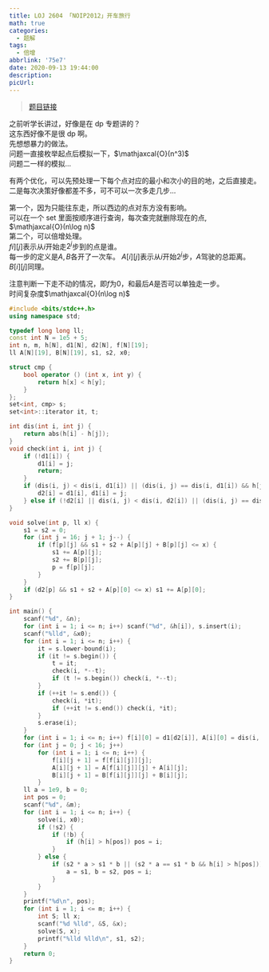 ```yaml
---
title: LOJ 2604 「NOIP2012」开车旅行
math: true
categories:
  - 题解
tags:
  - 倍增
abbrlink: '75e7'
date: 2020-09-13 19:44:00
description:
picUrl:
---
```



>[题目链接](https://loj.ac/problem/2604)  

之前听学长讲过，好像是在 dp 专题讲的？  
这东西好像不是很 dp 啊。  
先想想暴力的做法。  
问题一直接枚举起点后模拟一下，$\mathjaxcal{O}(n^3)$   
问题二一样的模拟...   

有两个优化，可以先预处理一下每个点对应的最小和次小的目的地，之后直接走。  
二是每次决策好像都差不多，可不可以一次多走几步...  

第一个，因为只能往东走，所以西边的点对东方没有影响。  
可以在一个 set 里面按顺序进行查询，每次查完就删除现在的点, $\mathjaxcal{O}(n\log n)$  
第二个，可以倍增处理。  
$fi][j]$表示从$i$开始走$2^j$步到的点是谁。  
每一步的定义是$A,B$各开了一次车。
$A[i][j]$表示从$i$开始$2^j$步，$A$驾驶的总距离。  
$B[i][j]$同理。  

注意判断一下走不动的情况，即$f$为$0$，和最后$A$是否可以单独走一步。  
时间复杂度$\mathjaxcal{O}(n\log n)$

```cpp
#include <bits/stdc++.h>
using namespace std;

typedef long long ll;
const int N = 1e5 + 5;
int n, m, h[N], d1[N], d2[N], f[N][19];
ll A[N][19], B[N][19], s1, s2, x0;

struct cmp {
	bool operator () (int x, int y) {
		return h[x] < h[y];
	}
};
set<int, cmp> s;
set<int>::iterator it, t;

int dis(int i, int j) {
	return abs(h[i] - h[j]);
}
void check(int i, int j) {
	if (!d1[i]) {
		d1[i] = j;
		return;
	}
    if (dis(i, j) < dis(i, d1[i]) || (dis(i, j) == dis(i, d1[i]) && h[j] < h[d1[i]])) {
		d2[i] = d1[i], d1[i] = j;
	} else if (!d2[i] || dis(i, j) < dis(i, d2[i]) || (dis(i, j) == dis(i, d2[i]) && h[j] < h[d2[i]])) d2[i] = j;
}

void solve(int p, ll x) {
    s1 = s2 = 0;
	for (int j = 16; j + 1; j--) {
		if (f[p][j] && s1 + s2 + A[p][j] + B[p][j] <= x) {
			s1 += A[p][j];
			s2 += B[p][j];
			p = f[p][j];
		}
	}
	if (d2[p] && s1 + s2 + A[p][0] <= x) s1 += A[p][0];
}

int main() {
    scanf("%d", &n);
    for (int i = 1; i <= n; i++) scanf("%d", &h[i]), s.insert(i);
	scanf("%lld", &x0);
	for (int i = 1; i <= n; i++) {
        it = s.lower-bound(i);
        if (it != s.begin()) {
			t = it;
			check(i, *--t);
			if (t != s.begin()) check(i, *--t);
		}
		if (++it != s.end()) {
			check(i, *it);
			if (++it != s.end()) check(i, *it);
		}
		s.erase(i);
	}
	for (int i = 1; i <= n; i++) f[i][0] = d1[d2[i]], A[i][0] = dis(i, d2[i]), B[i][0] = dis(d2[i], d1[d2[i]]);
	for (int j = 0; j < 16; j++)
		for (int i = 1; i <= n; i++) {
            f[i][j + 1] = f[f[i][j]][j];
			A[i][j + 1] = A[f[i][j]][j] + A[i][j];
			B[i][j + 1] = B[f[i][j]][j] + B[i][j];
		}
	ll a = 1e9, b = 0;
	int pos = 0;
	scanf("%d", &m);
	for (int i = 1; i <= n; i++) {
        solve(i, x0);
		if (!s2) {
            if (!b) {
				if (h[i] > h[pos]) pos = i;
			}
		} else {
			if (s2 * a > s1 * b || (s2 * a == s1 * b && h[i] > h[pos])) {
                a = s1, b = s2, pos = i;
			}
		}
	}
	printf("%d\n", pos);
	for (int i = 1; i <= m; i++) {
	    int S; ll x;
		scanf("%d %lld", &S, &x);
		solve(S, x);
		printf("%lld %lld\n", s1, s2);
	}
	return 0;
}
```